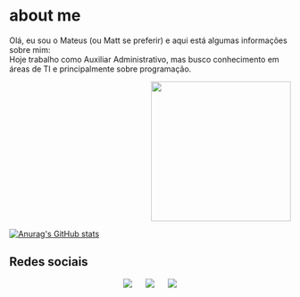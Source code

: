<h1> about me </h1> 
  <div>
    <p>Olá, eu sou o Mateus (ou Matt se preferir) e aqui está algumas informações sobre mim: <br>
  Hoje trabalho como Auxiliar Administrativo, mas busco conhecimento em áreas de TI e principalmente sobre programação.</p>
  <div align="right">
    <a href="https://open.spotify.com/playlist/7BowMGFxqwBM2IC8Jj4ehH?si=4cfbb0833e48418f"><img src="https://i.pinimg.com/564x/59/2f/7d/592f7db69285e6badad5250c0722c259.jpg" width="250px"><a>
  </div>
</div>

[![Anurag's GitHub stats](https://github-readme-stats.vercel.app/api?username=ilvmikan&show_icons=true&theme=rose_pine)](https://github.com/anuraghazra/github-readme-stats)


## Redes sociais
<section align="center">  
  <div> 
    <a href = "mailto:mattdias30@gmail.com"><img src="https://img.shields.io/badge/-Gmail-%23333?style=for-the-badge&logo=gmail&logoColor=white" target="_blank"></a>
      &nbsp;&nbsp;&nbsp;&nbsp;
    <a href="https://www.linkedin.com/in/pmattdiasy/" target="_blank"><img src="https://img.shields.io/badge/-LinkedIn-%230077B5?style=for-the-badge&logo=linkedin&logoColor=white" target="_blank"></a>
      &nbsp;&nbsp;&nbsp;&nbsp;
     <a href="https://www.instagram.com/matshrr/" target="_blank"><img src="https://img.shields.io/badge/-Instagram-%23E4405F?style=for-the-badge&logo=instagram&logoColor=white" target="_blank"></a>
  </div>
</section>
</br>

